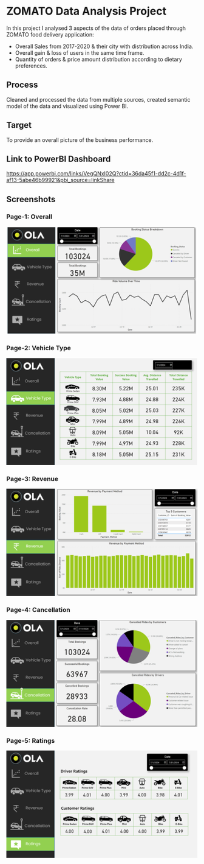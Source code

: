 # ZOMATO Data Analysis Project
In this project I analysed 3 aspects of the data of orders placed through ZOMATO food delivery application:
* Overall Sales from 2017-2020 & their city with distribution across India.
* Overall gain & loss of users in the same time frame.
* Quantity of orders & price amount distribution according to dietary preferences. 
## Process
Cleaned and processed the data from multiple sources, created semantic model of the data and visualized using Power BI.
## Target
To provide an overall picture of the business performance.
## Link to PowerBI Dashboard
https://app.powerbi.com/links/VegQNxI02Q?ctid=36da45f1-dd2c-4d1f-af13-5abe46b99921&pbi_source=linkShare
## Screenshots
### Page-1: Overall
![App Screenshot](https://github.com/samriddhosaha/PowerBI-Projects/blob/main/OLA-DataAnalysis/Screenshots/Page-1.PNG)
### Page-2: Vehicle Type
![App Screenshot](https://github.com/samriddhosaha/PowerBI-Projects/blob/main/OLA-DataAnalysis/Screenshots/Page-2.PNG)
### Page-3: Revenue
![App Screenshot](https://github.com/samriddhosaha/PowerBI-Projects/blob/main/OLA-DataAnalysis/Screenshots/Page-3.PNG)
### Page-4: Cancellation
![App Screenshot](https://github.com/samriddhosaha/PowerBI-Projects/blob/main/OLA-DataAnalysis/Screenshots/Page-4.PNG)
### Page-5: Ratings
![App Screenshot](https://github.com/samriddhosaha/PowerBI-Projects/blob/main/OLA-DataAnalysis/Screenshots/Page-5.PNG)
